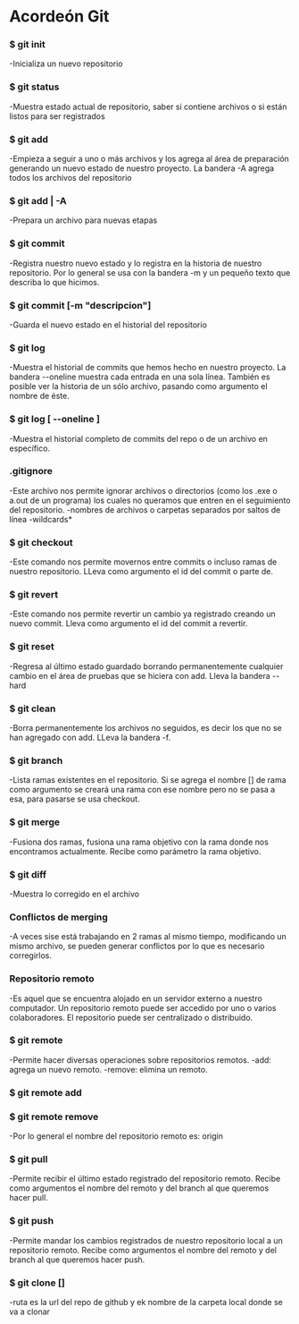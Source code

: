 # Acordeón Git

### $ git init 
-Inicializa un nuevo repositorio

### $ git status
-Muestra estado actual de repositorio, saber si contiene archivos o si están listos para ser registrados

### $ git add
-Empieza a seguir a uno o más archivos y los agrega al área de preparación generando un nuevo estado de nuestro proyecto. La bandera -A agrega todos los archivos del repositorio

### $ git add <archivo> | -A
-Prepara un archivo para nuevas etapas

### $ git commit
-Registra nuestro nuevo estado y lo registra en la historia de nuestro repositorio. Por lo general se usa con la bandera -m y un pequeño texto que describa lo que hicimos.

### $ git commit [-m "descripcion"]
-Guarda el nuevo estado en el historial del repositorio

### $ git log
-Muestra el historial de commits que hemos hecho en nuestro proyecto. La bandera --oneline muestra cada entrada en una sola línea. También es posible ver la historia de un sólo archivo, pasando como argumento el nombre de éste.

### $ git log [ --oneline <archivo>]
-Muestra el historial completo de commits del repo o de un archivo en específico.

### .gitignore
-Este archivo nos permite ignorar archivos o directorios (como los .exe o a.out de un programa) los cuales no queramos que entren en el seguimiento del repositorio.    -nombres de archivos o carpetas separados por saltos de línea    -wildcards*

### $ git checkout
-Este comando nos permite movernos entre commits o incluso ramas de nuestro repositorio. LLeva como argumento el id del commit o parte de.

### $ git revert
-Este comando nos permite revertir un cambio ya registrado creando un nuevo commit. Lleva como argumento el id del commit a revertir.

### $ git reset
-Regresa al último estado guardado borrando permanentemente cualquier cambio en el área de pruebas que se hiciera con add. Lleva la bandera --hard

### $ git clean
-Borra permanentemente los archivos no seguidos, es decir los que no se han agregado con add. LLeva la bandera -f.

### $ git branch
-Lista ramas existentes en el repositorio. Si se agrega el nombre [<nombre>]
de rama como argumento se creará una rama con ese nombre pero no se pasa a esa, para pasarse se usa checkout.

### $ git merge
-Fusiona dos ramas, fusiona una rama objetivo con la rama donde nos encontramos actualmente. Recibe como parámetro la rama objetivo.

### $ git diff
-Muestra lo corregido en el archivo

### Conflictos de merging
-A veces sise está trabajando en 2 ramas al mismo tiempo, modificando un mismo archivo, se pueden generar conflictos  por lo que es necesario corregirlos.

### Repositorio remoto
-Es aquel que se encuentra alojado en un servidor externo a nuestro computador. Un repositorio remoto puede ser accedido por uno o varios colaboradores. El repositorio puede ser centralizado o distribuido.

### $ git remote
-Permite hacer diversas operaciones sobre repositorios remotos. -add: agrega un nuevo remoto. -remove: elimina un remoto.

### $ git remote add <nombre> <url>
### $ git remote remove <nombre>

-Por lo general el nombre del repositorio remoto es: origin

### $ git pull
-Permite recibir el último estado registrado del repositorio remoto. Recibe como argumentos el nombre del remoto y del branch al que queremos hacer pull.

### $ git push
-Permite mandar los cambios registrados de nuestro repositorio local a un repositorio remoto. Recibe como argumentos el nombre del remoto y del branch al que queremos hacer push.

### $ git clone <ruta> [<nombre local>]
-ruta es la url del repo de github y ek nombre de la carpeta local donde se va a clonar

